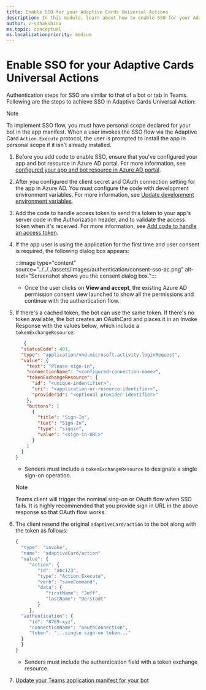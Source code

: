 ```yaml
---
title: Enable SSO for your Adaptive Cards Universal Actions
description: In this module, learn about how to enable SSO for your Adaptive Cards Universal Actions.
author: v-sdhakshina
ms.topic: conceptual
ms.localizationpriority: medium
---
```


# Enable SSO for your Adaptive Cards Universal Actions

Authentication steps for SSO are similar to that of a bot or tab in Teams. Following are the steps to achieve SSO in Adaptive Cards Universal Action:

> [!NOTE]
> To implement SSO flow, you must have personal scope declared for your bot in the app manifest. When a user invokes the SSO flow via the Adaptive Card `Action.Execute` protocol, the user is prompted to install the app in personal scope if it isn't already installed.

1. Before you add code to enable SSO, ensure that you've configured your app and bot resource in Azure AD portal. For more information, see [configured your app and bot resource in Azure AD portal](../../../bots/how-to/authentication/bot-sso-register-aad.md).
1. After you configured the client secret and OAuth connection setting for the app in Azure AD. You must configure the code with development environment variables. For more information, see [Update development environment variables](../../../bots/how-to/authentication/bot-sso-code.md#update-development-environment-variables).
1. Add the code to handle access token to send this token to your app's server code in the Authorization header, and to validate the access token when it's received. For more information, see [Add code to handle an access token](../../../bots/how-to/authentication/bot-sso-code.md#add-code-to-handle-an-access-token).
1. If the app user is using the application for the first time and user consent is required, the following dialog box appears:

   :::image type="content" source="../../../assets/images/authentication/consent-sso-ac.png" alt-text="Screenshot shows you the consent dialog box.":::

   * Once the user clicks on **View and accept**, the existing Azure AD permission consent view launched to show all the permissions and continue with the authentication flow.

1. If there's a cached token, the bot can use the same token. If there's no token available, the bot creates an OAuthCard and places it in an Invoke Response with the values below, which include a `tokenExchangeResource`:

    ```JSON
       {
      "statusCode": 401,
      "type": "application/vnd.microsoft.activity.loginRequest",
      "value": {
        "text": "Please sign-in",
        "connectionName": "<configured-connection-name>",
        "tokenExchangeResource": {
          "id": "<unique-indentifier>",
          "uri": "<application-or-resource-identifier>",
          "providerId": "<optional-provider-identifier>"
        },
        "buttons": [
          {
            "title": "Sign-In",
            "text": "Sign-In",
            "type": "signin",
            "value": "<sign-in-URL>"
          }
        ]
      }
    }
    
    ```

   * Senders must include a `tokenExchangeResource` to designate a single sign-on operation.

   > [!NOTE]
   > Teams client will trigger the nominal sing-on or OAuth flow when SSO fails. It is highly recommended that you provide sign in URL in the above response so that OAuth flow works.

1. The client resend the original `adaptiveCard/action` to the bot along with the token as follows:

    ```javascript
    {
      "type": "invoke",
      "name": "adaptiveCard/action"
      "value": {
         "action": {
            "id": "abc123",
            "type": "Action.Execute",
            "verb": "saveCommand",
            "data": {
               "firstName": "Jeff",
               "lastName": "Derstadt"
            }
         },
      "authentication": {
         "id": "8769-xyz",
         "connectionName": "oauthConnection",
         "token": "...single sign-on token..."
      }
      }
    }
    ```

    * Senders must include the authentication field with a token exchange resource.

1. [Update your Teams application manifest for your bot](../../../bots/how-to/authentication/bot-sso-manifest.md)
